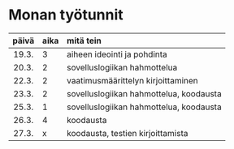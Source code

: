 # Monan työtunnit

| päivä | aika | mitä tein  |
| :----:|:-----| :-----|
| 19.3. | 3    | aiheen ideointi ja pohdinta |
| 20.3. | 2    | sovelluslogiikan hahmottelua |
| 22.3. | 2    | vaatimusmäärittelyn kirjoittaminen |
| 23.3. | 2    | sovelluslogiikan hahmottelua, koodausta |
| 25.3. | 1    | sovelluslogiikan hahmottelua, koodausta |
| 26.3. | 4    | koodausta |
| 27.3. | x    | koodausta, testien kirjoittamista |
